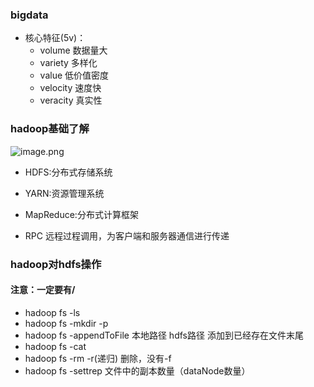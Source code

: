 
### bigdata
* 核心特征(5v)：
  * volume 数据量大
  * variety 多样化
  * value 低价值密度
  * velocity 速度快
  * veracity 真实性

### hadoop基础了解

![image.png](https://upload-images.jianshu.io/upload_images/14466577-516883c8151b2def.png?imageMogr2/auto-orient/strip%7CimageView2/2/w/1240)

* HDFS:分布式存储系统
* YARN:资源管理系统
* MapReduce:分布式计算框架

* RPC 远程过程调用，为客户端和服务器通信进行传递


### hadoop对hdfs操作
#### 注意：一定要有/
* hadoop fs -ls
* hadoop fs -mkdir -p
* hadoop fs -appendToFile 本地路径 hdfs路径 添加到已经存在文件末尾
* hadoop fs -cat
* hadoop fs -rm -r(递归) 删除，没有-f
* hadoop fs -settrep 文件中的副本数量（dataNode数量）


